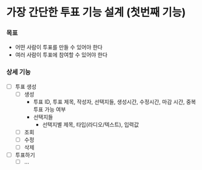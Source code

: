 # 가장 간단한 투표 기능 설계 (첫번째 기능)

### 목표
- 어떤 사람이 투표를 만들 수 있어야 한다
- 여러 사람이 투표에 참여할 수 있어야 한다 

### 상세 기능
- [ ] 투표 생성
  - [ ] 생성
    - 투표 ID, 투표 제목, 작성자, 선택지들, 생성시간, 수정시간, 마감 시간, 중복 투표 가능 여부
    - 선택지들
      - 선택지별 제목, 타입(라디오/텍스트), 입력값
  - [ ] 조회
  - [ ] 수정
  - [ ] 삭제
- [ ] 투표하기
  - [ ] ...